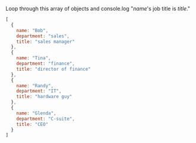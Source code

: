  Loop through this array of objects and console.log "_name_'s job title is _title_."

```js
[
  {
    name: "Bob",
    department: "sales",
    title: "sales manager"
  },
  {
    name: "Tina",
    department: "finance",
    title: "director of finance"
  },
  {
    name: "Randy",
    department: "IT",
    title: "hardware guy"
  },
  {
    name: "Glenda",
    department: "C-suite",
    title: "CEO"
  }
]
```
